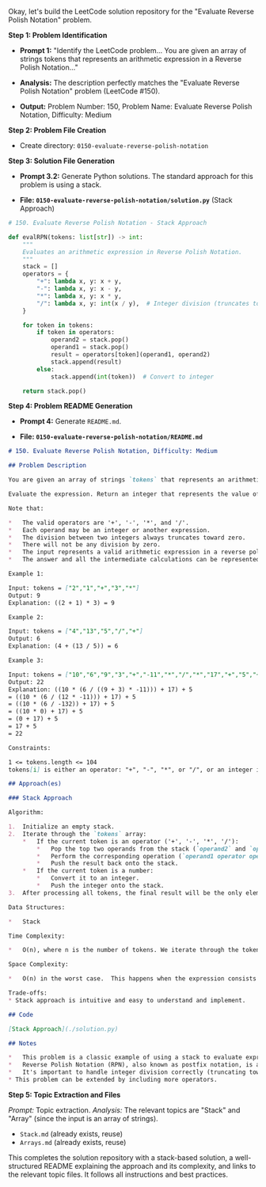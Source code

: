 Okay, let's build the LeetCode solution repository for the "Evaluate Reverse Polish Notation" problem.

**Step 1: Problem Identification**

*   **Prompt 1:** "Identify the LeetCode problem... You are given an array of strings tokens that represents an arithmetic expression in a Reverse Polish Notation..."

*   **Analysis:** The description perfectly matches the "Evaluate Reverse Polish Notation" problem (LeetCode #150).

*   **Output:** Problem Number: 150, Problem Name: Evaluate Reverse Polish Notation, Difficulty: Medium

**Step 2: Problem File Creation**

*   Create directory: `0150-evaluate-reverse-polish-notation`

**Step 3: Solution File Generation**

*   **Prompt 3.2:** Generate Python solutions. The standard approach for this problem is using a stack.

*   **File: `0150-evaluate-reverse-polish-notation/solution.py`** (Stack Approach)

```python
# 150. Evaluate Reverse Polish Notation - Stack Approach

def evalRPN(tokens: list[str]) -> int:
    """
    Evaluates an arithmetic expression in Reverse Polish Notation.
    """
    stack = []
    operators = {
        "+": lambda x, y: x + y,
        "-": lambda x, y: x - y,
        "*": lambda x, y: x * y,
        "/": lambda x, y: int(x / y),  # Integer division (truncates toward zero)
    }

    for token in tokens:
        if token in operators:
            operand2 = stack.pop()
            operand1 = stack.pop()
            result = operators[token](operand1, operand2)
            stack.append(result)
        else:
            stack.append(int(token))  # Convert to integer

    return stack.pop()
```

**Step 4: Problem README Generation**

*   **Prompt 4:** Generate `README.md`.

*   **File: `0150-evaluate-reverse-polish-notation/README.md`**

```markdown
# 150. Evaluate Reverse Polish Notation, Difficulty: Medium

## Problem Description

You are given an array of strings `tokens` that represents an arithmetic expression in a [Reverse Polish Notation](https://en.wikipedia.org/wiki/Reverse_Polish_notation).

Evaluate the expression. Return an integer that represents the value of the expression.

Note that:

*   The valid operators are '+', '-', '*', and '/'.
*   Each operand may be an integer or another expression.
*   The division between two integers always truncates toward zero.
*   There will not be any division by zero.
*   The input represents a valid arithmetic expression in a reverse polish notation.
*   The answer and all the intermediate calculations can be represented in a 32-bit integer.

Example 1:

Input: tokens = ["2","1","+","3","*"]
Output: 9
Explanation: ((2 + 1) * 3) = 9

Example 2:

Input: tokens = ["4","13","5","/","+"]
Output: 6
Explanation: (4 + (13 / 5)) = 6

Example 3:

Input: tokens = ["10","6","9","3","+","-11","*","/","*","17","+","5","+"]
Output: 22
Explanation: ((10 * (6 / ((9 + 3) * -11))) + 17) + 5
= ((10 * (6 / (12 * -11))) + 17) + 5
= ((10 * (6 / -132)) + 17) + 5
= ((10 * 0) + 17) + 5
= (0 + 17) + 5
= 17 + 5
= 22

Constraints:

1 <= tokens.length <= 104
tokens[i] is either an operator: "+", "-", "*", or "/", or an integer in the range [-200, 200].

## Approach(es)

### Stack Approach

Algorithm:

1.  Initialize an empty stack.
2.  Iterate through the `tokens` array:
    *   If the current token is an operator ('+', '-', '*', '/'):
        *   Pop the top two operands from the stack (`operand2` and `operand1`).  Note the order: the *second* popped element is the *first* operand.
        *   Perform the corresponding operation (`operand1 operator operand2`).
        *   Push the result back onto the stack.
    *   If the current token is a number:
        *   Convert it to an integer.
        *   Push the integer onto the stack.
3.  After processing all tokens, the final result will be the only element remaining on the stack. Pop and return it.

Data Structures:

*   Stack

Time Complexity:

*   O(n), where n is the number of tokens. We iterate through the tokens once. Stack operations (push and pop) take constant time.

Space Complexity:

*   O(n) in the worst case.  This happens when the expression consists mostly of numbers, and the stack grows to hold a significant portion of the input.  In the best case (e.g., many operators early on), the stack size could be much smaller.

Trade-offs:
* Stack approach is intuitive and easy to understand and implement.

## Code

[Stack Approach](./solution.py)

## Notes

*   This problem is a classic example of using a stack to evaluate expressions. The stack naturally handles the order of operations required by Reverse Polish Notation.
*   Reverse Polish Notation (RPN), also known as postfix notation, is a mathematical notation in which operators follow their operands. This eliminates the need for parentheses.
*   It's important to handle integer division correctly (truncating toward zero), as specified in the problem description.  In Python, `int(a / b)` performs this truncation.
* This problem can be extended by including more operators.

```

**Step 5: Topic Extraction and Files**

*Prompt:* Topic extraction.
*Analysis:* The relevant topics are "Stack" and "Array" (since the input is an array of strings).

*   `Stack.md` (already exists, reuse)
*   `Arrays.md` (already exists, reuse)

This completes the solution repository with a stack-based solution, a well-structured README explaining the approach and its complexity, and links to the relevant topic files. It follows all instructions and best practices.
